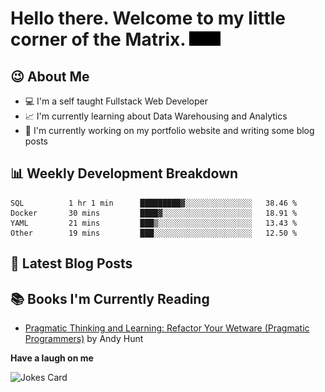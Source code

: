 # Hello there. Welcome to my little corner of the Matrix. <img src="./images/matrix.gif" width="50px">

## :wink: About Me
- :computer: I'm a self taught Fullstack Web Developer
- :chart_with_upwards_trend: I'm currently learning about Data Warehousing and Analytics
- :bookmark_tabs: I'm currently working on my portfolio website and writing some blog posts

## :bar_chart: Weekly Development Breakdown
<!--START_SECTION:waka-->

```text
SQL          1 hr 1 min      █████████▓░░░░░░░░░░░░░░░   38.46 %
Docker       30 mins         ████▓░░░░░░░░░░░░░░░░░░░░   18.91 %
YAML         21 mins         ███▒░░░░░░░░░░░░░░░░░░░░░   13.43 %
Other        19 mins         ███░░░░░░░░░░░░░░░░░░░░░░   12.50 %
```

<!--END_SECTION:waka-->

## :memo: Latest Blog Posts
<!-- BLOG-POST-LIST:START -->
<!-- BLOG-POST-LIST:END -->

## :books: Books I'm Currently Reading
<!-- GOODREADS-LIST:START -->
- [Pragmatic Thinking and Learning: Refactor Your Wetware (Pragmatic Programmers)](https://www.goodreads.com/review/show/4445756231?utm_medium=api&utm_source=rss) by Andy Hunt
<!-- GOODREADS-LIST:END -->

**Have a laugh on me**

<img src="https://readme-jokes.vercel.app/api" alt="Jokes Card" />